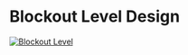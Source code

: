 # Blockout Level Design 

[![Blockout Level](https://img.youtube.com/vi/yTRZVXfYzZk/0.jpg)](https://www.youtube.com/watch?v=yTRZVXfYzZk "Blockout Level with Unreal") 